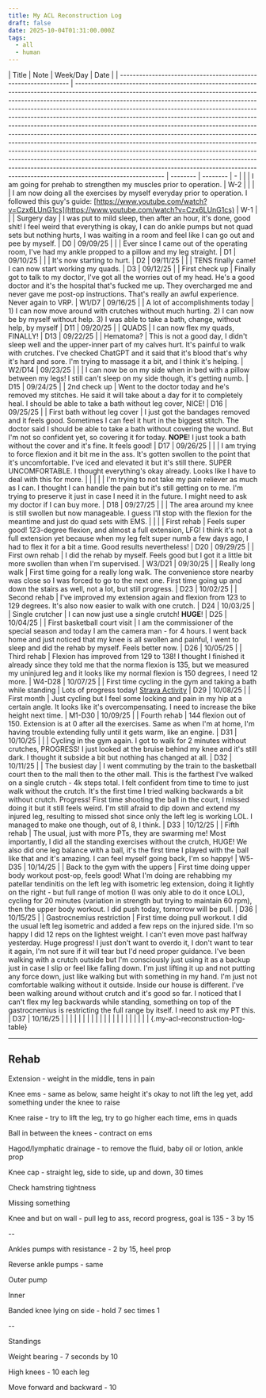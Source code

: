 ```yaml
---
title: My ACL Reconstruction Log
draft: false
date: 2025-10-04T01:31:00.000Z
tags:
  - all
  - human
---
```


| Title                                                          | Note                                                                                                                                                                                                                                                                                                                                                                                                                                                                                                                                                                                                                                                                                                                                                                                                                                                                                                                   | Week/Day | Date     |
| -------------------------------------------------------------- | ---------------------------------------------------------------------------------------------------------------------------------------------------------------------------------------------------------------------------------------------------------------------------------------------------------------------------------------------------------------------------------------------------------------------------------------------------------------------------------------------------------------------------------------------------------------------------------------------------------------------------------------------------------------------------------------------------------------------------------------------------------------------------------------------------------------------------------------------------------------------------------------------------------------------- | -------- | -------- | - |
|                                                                | I am going for prehab to strengthen my muscles prior to operation.                                                                                                                                                                                                                                                                                                                                                                                                                                                                                                                                                                                                                                                                                                                                                                                                                                                     | W-2      |          |
|                                                                | I am now doing all the exercises by myself everyday prior to operation. I followed this guy's guide: [https://www.youtube.com/watch?v=Czx6LUnG1cs](https://www.youtube.com/watch?v=Czx6LUnG1cs)                                                                                                                                                                                                                                                                                                                                                                                                                                                                                                                                                                                                                                                                                                                        | W-1      |          |
| Surgery day                                                    | I was put to mild sleep, then after an hour, it's done, good shit! I feel weird that everything is okay, I can do ankle pumps but not quad sets but nothing hurts, I was waiting in a room and feel like I can go out and pee by myself.                                                                                                                                                                                                                                                                                                                                                                                                                                                                                                                                                                                                                                                                               | D0       | 09/09/25 |
|                                                                | Ever since I came out of the operating room, I've had my ankle propped to a pillow and my leg straight.                                                                                                                                                                                                                                                                                                                                                                                                                                                                                                                                                                                                                                                                                                                                                                                                                | D1       | 09/10/25 |
|                                                                | It's now starting to hurt.                                                                                                                                                                                                                                                                                                                                                                                                                                                                                                                                                                                                                                                                                                                                                                                                                                                                                             | D2       | 09/11/25 |
|                                                                | TENS finally came! I can now start working my quads.                                                                                                                                                                                                                                                                                                                                                                                                                                                                                                                                                                                                                                                                                                                                                                                                                                                                   | D3       | 09/12/25 |
| First check up                                                 | Finally got to talk to my doctor, I've got all the worries out of my head. He's a good doctor and it's the hospital that's fucked me up. They overcharged me and never gave me post-op instructions. That's really an awful experience. Never again to VRP.                                                                                                                                                                                                                                                                                                                                                                                                                                                                                                                                                                                                                                                            | W1/D7    | 09/16/25 |
| A lot of accomplishments today                                 | &#xD;1\) I can now move around with crutches without much hurting.&#xD; 2\) I can now be by myself without help.&#xD; 3\) I was able to take a bath, change, without help, by myself                                                                                                                                                                                                                                                                                                                                                                                                                                                                                                                                                                                                                                                                                                                                   | D11      | 09/20/25 |
| QUADS                                                          | I can now flex my quads, FINALLY!                                                                                                                                                                                                                                                                                                                                                                                                                                                                                                                                                                                                                                                                                                                                                                                                                                                                                      | D13      | 09/22/25 |
| Hematoma?                                                      | This is not a good day, I didn't sleep well and the upper-inner part of my calves hurt. It's painful to walk with crutches. I've checked ChatGPT and it said that it's blood that's why it's hard and sore. I'm trying to massage it a bit, and I think it's helping.                                                                                                                                                                                                                                                                                                                                                                                                                                                                                                                                                                                                                                                  | W2/D14   | 09/23/25 |
|                                                                | I can now be on my side when in bed with a pillow between my legs! I still can't sleep on my side though, it's getting numb.                                                                                                                                                                                                                                                                                                                                                                                                                                                                                                                                                                                                                                                                                                                                                                                           | D15      | 09/24/25 |
| 2nd check up                                                   | Went to the doctor today and he's removed my stitches. He said it will take about a day for it to completely heal. I should be able to take a bath without leg cover, NICE!                                                                                                                                                                                                                                                                                                                                                                                                                                                                                                                                                                                                                                                                                                                                            | D16      | 09/25/25 |
| First bath without leg cover                                   | I just got the bandages removed and it feels good. Sometimes I can feel it hurt in the biggest stitch. The doctor said I should be able to take a bath without covering the wound. But I'm not so confident yet, so covering it for today. **NOPE**! I just took a bath without the cover and it's fine. It feels good!                                                                                                                                                                                                                                                                                                                                                                                                                                                                                                                                                                                                | D17      | 09/26/25 |
|                                                                | I am trying to force flexion and it bit me in the ass. It's gotten swollen to the point that it's uncomfortable. I've iced and elevated it but it's still there. SUPER UNCOMFORTABLE. I thought everything's okay already. Looks like I have to deal with this for more.                                                                                                                                                                                                                                                                                                                                                                                                                                                                                                                                                                                                                                               |          |          |
|                                                                | I'm trying to not take my pain reliever as much as I can. I thought I can handle the pain but it's still getting on to me. I'm trying to preserve it just in case I need it in the future. I might need to ask my doctor if I can buy more.                                                                                                                                                                                                                                                                                                                                                                                                                                                                                                                                                                                                                                                                            | D18      | 09/27/25 |
|                                                                | The area around my knee is still swollen but now manageable. I guess I'll stop with the flexion for the meantime and just do quad sets with EMS.                                                                                                                                                                                                                                                                                                                                                                                                                                                                                                                                                                                                                                                                                                                                                                       |          |          |
| First rehab                                                    | Feels super good! 123-degree flexion, and almost a full extension, LFG! I think it's not a full extension yet because when my leg felt super numb a few days ago, I had to flex it for a bit a time. Good results nevertheless!                                                                                                                                                                                                                                                                                                                                                                                                                                                                                                                                                                                                                                                                                        | D20      | 09/29/25 |
| First own rehab                                                | I did the rehab by myself. Feels good but I got it a little bit more swollen than when I'm supervised.                                                                                                                                                                                                                                                                                                                                                                                                                                                                                                                                                                                                                                                                                                                                                                                                                 | W3/D21   | 09/30/25 |
| Really long walk                                               | First time going for a really long walk. The convenience store nearby was close so I was forced to go to the next one. First time going up and down the stairs as well, not a lot, but still progress.                                                                                                                                                                                                                                                                                                                                                                                                                                                                                                                                                                                                                                                                                                                 | D23      | 10/02/25 |
| Second rehab                                                   | I've improved my extension again and flexion from 123 to 129 degrees. It's also now easier to walk with one crutch.                                                                                                                                                                                                                                                                                                                                                                                                                                                                                                                                                                                                                                                                                                                                                                                                    | D24      | 10/03/25 |
| Single crutcher                                                | I can now just use a single crutch! **HUGE**!                                                                                                                                                                                                                                                                                                                                                                                                                                                                                                                                                                                                                                                                                                                                                                                                                                                                          | D25      | 10/04/25 |
| First basketball court visit                                   | I am the commissioner of the special season and today I am the camera man - for 4 hours. I went back home and just noticed that my knee is all swollen and painful, I went to sleep and did the rehab by myself. Feels better now.                                                                                                                                                                                                                                                                                                                                                                                                                                                                                                                                                                                                                                                                                     | D26      | 10/05/25 |
| Third rehab                                                    | Flexion has improved from 129 to 138! I thought I finished it already since they told me that the norma flexion is 135, but we measured my uninjured leg and it looks like my normal flexion is 150 degrees, I need 12 more.                                                                                                                                                                                                                                                                                                                                                                                                                                                                                                                                                                                                                                                                                           | W4-D28   | 10/07/25 |
| First time cycling in the gym and taking a bath while standing | Lots of progress today! [Strava Activity](https://www.strava.com/activities/16070486068)                                                                                                                                                                                                                                                                                                                                                                                                                                                                                                                                                                                                                                                                                                                                                                                                                               | D29      | 10/08/25 |
| First month                                                    | Just cycling but I feel some locking and pain in my hip at a certain angle. It looks like it's overcompensating. I need to increase the bike height next time.                                                                                                                                                                                                                                                                                                                                                                                                                                                                                                                                                                                                                                                                                                                                                         | M1-D30   | 10/09/25 |
| Fourth rehab                                                   | 144 flexion out of 150. Extension is at 0 after all the exercises. Same as when I'm at home, I'm having trouble extending fully until it gets warm, like an engine.                                                                                                                                                                                                                                                                                                                                                                                                                                                                                                                                                                                                                                                                                                                                                    | D31      | 10/10/25 |
|                                                                | Cycling in the gym again. I got to walk for 2 minutes without crutches, PROGRESS! I just looked at the bruise behind my knee and it's still dark. I thought it subside a bit but nothing has changed at all.                                                                                                                                                                                                                                                                                                                                                                                                                                                                                                                                                                                                                                                                                                           | D32      | 10/11/25 |
| The busiest day                                                | I went commuting by the train to the basketball court then to the mall then to the other mall. This is the farthest I've walked on a single crutch - 4k steps total. I felt confident from time to time to just walk without the crutch. It's the first time I tried walking backwards a bit without crutch. Progress! First time shooting the ball in the court, I missed doing it but it still feels weird. I'm still afraid to dip down and extend my injured leg, resulting to missed shot since only the left leg is working LOL. I managed to make one though, out of 8, I think.                                                                                                                                                                                                                                                                                                                                | D33      | 10/12/25 |
| Fifth rehab                                                    | The usual, just with more PTs, they are swarming me! Most importantly, I did all the standing exercises without the crutch, HUGE! We also did one leg balance with a ball, it's the first time I played with the ball like that and it's amazing. I can feel myself going back, I'm so happy!                                                                                                                                                                                                                                                                                                                                                                                                                                                                                                                                                                                                                          | W5-D35   | 10/14/25 |
| Back to the gym with the uppers                                | First time doing upper body workout post-op, feels good! What I'm doing are rehabbing my patellar tendinitis on the left leg with isometric leg extension, doing it lightly on the right - but full range of motion (I was only able to do it once LOL), cycling for 20 minutes (variation in strength but trying to maintain 60 rpm), then the upper body workout. I did push today, tomorrow will be pull.                                                                                                                                                                                                                                                                                                                                                                                                                                                                                                           | D36      | 10/15/25 |
| Gastrocnemius restriction                                      | First time doing pull workout. I did the usual left leg isometric and added a few reps on the injured side. I'm so happy I did 12 reps on the lightest weight. I can't even move past halfway yesterday. Huge progress! I just don't want to overdo it, I don't want to tear it again, I'm not sure if it will tear but I'd need proper guidance. I've been walking with a crutch outside but I'm consciously just using it as a backup just in case I slip or feel like falling down. I'm just lifting it up and not putting any force down, just like walking but with something in my hand. I'm just not comfortable walking without it outside. Inside our house is different. I've been walking around without crutch and it's good so far. I noticed that I can't flex my leg backwards while standing, something on top of the gastrocnemius is restricting the full range by itself. I need to ask my PT this. | D37      | 10/16/25 |
|                                                                |                                                                                                                                                                                                                                                                                                                                                                                                                                                                                                                                                                                                                                                                                                                                                                                                                                                                                                                        |          |          |
|                                                                |                                                                                                                                                                                                                                                                                                                                                                                                                                                                                                                                                                                                                                                                                                                                                                                                                                                                                                                        |          |          |
|                                                                |                                                                                                                                                                                                                                                                                                                                                                                                                                                                                                                                                                                                                                                                                                                                                                                                                                                                                                                        |          |          |
|                                                                |                                                                                                                                                                                                                                                                                                                                                                                                                                                                                                                                                                                                                                                                                                                                                                                                                                                                                                                        |          |          |
{.my-acl-reconstruction-log-table}

***

## Rehab

Extension - weight in the middle, tens in pain

Knee ems - same as below, same height it's okay to not lift the leg yet, add something under the knee to raise

Knee raise - try to lift the leg, try to go higher each time, ems in quads

Ball in between the knees - contract on ems

Hagod/lymphatic drainage - to remove the fluid, baby oil or lotion, ankle prop

Knee cap - straight leg, side to side, up and down, 30 times

Check hamstring tightness

Missing something

Knee and but on wall - pull leg to ass, record progress, goal is 135 - 3 by 15

\--

Ankles pumps with resistance - 2 by 15, heel prop

Reverse ankle pumps - same

Outer pump

Inner

Banded knee lying on side - hold 7 sec times 1

\--

Standings

Weight bearing - 7 seconds by 10

High knees - 10 each leg

Move forward and backward - 10
